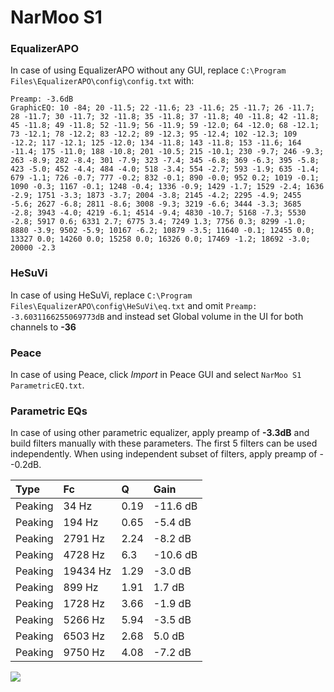 # NarMoo S1

### EqualizerAPO
In case of using EqualizerAPO without any GUI, replace `C:\Program Files\EqualizerAPO\config\config.txt`
with:
```
Preamp: -3.6dB
GraphicEQ: 10 -84; 20 -11.5; 22 -11.6; 23 -11.6; 25 -11.7; 26 -11.7; 28 -11.7; 30 -11.7; 32 -11.8; 35 -11.8; 37 -11.8; 40 -11.8; 42 -11.8; 45 -11.8; 49 -11.8; 52 -11.9; 56 -11.9; 59 -12.0; 64 -12.0; 68 -12.1; 73 -12.1; 78 -12.2; 83 -12.2; 89 -12.3; 95 -12.4; 102 -12.3; 109 -12.2; 117 -12.1; 125 -12.0; 134 -11.8; 143 -11.8; 153 -11.6; 164 -11.4; 175 -11.0; 188 -10.8; 201 -10.5; 215 -10.1; 230 -9.7; 246 -9.3; 263 -8.9; 282 -8.4; 301 -7.9; 323 -7.4; 345 -6.8; 369 -6.3; 395 -5.8; 423 -5.0; 452 -4.4; 484 -4.0; 518 -3.4; 554 -2.7; 593 -1.9; 635 -1.4; 679 -1.1; 726 -0.7; 777 -0.2; 832 -0.1; 890 -0.0; 952 0.2; 1019 -0.1; 1090 -0.3; 1167 -0.1; 1248 -0.4; 1336 -0.9; 1429 -1.7; 1529 -2.4; 1636 -2.9; 1751 -3.3; 1873 -3.7; 2004 -3.8; 2145 -4.2; 2295 -4.9; 2455 -5.6; 2627 -6.8; 2811 -8.6; 3008 -9.3; 3219 -6.6; 3444 -3.3; 3685 -2.8; 3943 -4.0; 4219 -6.1; 4514 -9.4; 4830 -10.7; 5168 -7.3; 5530 -2.8; 5917 0.6; 6331 2.7; 6775 3.4; 7249 1.3; 7756 0.3; 8299 -1.0; 8880 -3.9; 9502 -5.9; 10167 -6.2; 10879 -3.5; 11640 -0.1; 12455 0.0; 13327 0.0; 14260 0.0; 15258 0.0; 16326 0.0; 17469 -1.2; 18692 -3.0; 20000 -2.3
```

### HeSuVi
In case of using HeSuVi, replace `C:\Program Files\EqualizerAPO\config\HeSuVi\eq.txt` and omit `Preamp:
-3.6031166255069773dB` and instead set Global volume in the UI for both channels to **-36**

### Peace
In case of using Peace, click *Import* in Peace GUI and select `NarMoo S1 ParametricEQ.txt`.

### Parametric EQs
In case of using other parametric equalizer, apply preamp of **-3.3dB** and build filters manually
with these parameters. The first 5 filters can be used independently.
When using independent subset of filters, apply preamp of --0.2dB.

| Type    | Fc       |    Q | Gain     |
|:--------|:---------|:-----|:---------|
| Peaking | 34 Hz    | 0.19 | -11.6 dB |
| Peaking | 194 Hz   | 0.65 | -5.4 dB  |
| Peaking | 2791 Hz  | 2.24 | -8.2 dB  |
| Peaking | 4728 Hz  | 6.3  | -10.6 dB |
| Peaking | 19434 Hz | 1.29 | -3.0 dB  |
| Peaking | 899 Hz   | 1.91 | 1.7 dB   |
| Peaking | 1728 Hz  | 3.66 | -1.9 dB  |
| Peaking | 5266 Hz  | 5.94 | -3.5 dB  |
| Peaking | 6503 Hz  | 2.68 | 5.0 dB   |
| Peaking | 9750 Hz  | 4.08 | -7.2 dB  |

![](https://raw.githubusercontent.com/jaakkopasanen/AutoEq/master/results/innerfidelity/sbaf-serious/NarMoo%20S1/NarMoo%20S1.png)